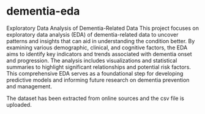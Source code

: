 # dementia-eda
Exploratory Data Analysis of Dementia-Related Data
This project focuses on exploratory data analysis (EDA) of dementia-related data to uncover patterns and insights that can aid in understanding the condition better. By examining various demographic, clinical, and cognitive factors, the EDA aims to identify key indicators and trends associated with dementia onset and progression. The analysis includes visualizations and statistical summaries to highlight significant relationships and potential risk factors. This comprehensive EDA serves as a foundational step for developing predictive models and informing future research on dementia prevention and management.

The dataset has been extracted from online sources and the csv file is uploaded.
